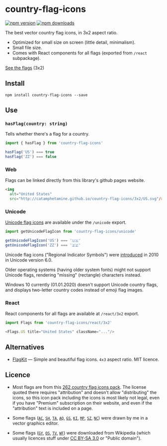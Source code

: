 # country-flag-icons

[![npm version](https://img.shields.io/npm/v/country-flag-icons.svg?style=flat-square)](https://www.npmjs.com/package/country-flag-icons)
[![npm downloads](https://img.shields.io/npm/dm/country-flag-icons.svg?style=flat-square)](https://www.npmjs.com/package/country-flag-icons)

The best vector country flag icons, in 3x2 aspect ratio.

* Optimized for small size on screen (little detail, minimalism).
* Small file size.
* Comes with React components for all flags (exported from `/react` subpackage).

[See the flags](http://catamphetamine.github.io/country-flag-icons/3x2) (3x2)

## Install

```
npm install country-flag-icons --save
```

## Use

### `hasFlag(country: string)`

Tells whether there's a flag for a country.

```js
import { hasFlag } from 'country-flag-icons'

hasFlag('US') === true
hasFlag('ZZ') === false
```

### Web

Flags can be linked directly from this library's github pages website.

```html
<img
  alt="United States"
  src="http://catamphetamine.github.io/country-flag-icons/3x2/US.svg"/>
```

### Unicode

[Unicode flag icons](https://blog.emojipedia.org/emoji-flags-explained/) are available under the `/unicode` export.

```js
import getUnicodeFlagIcon from 'country-flag-icons/unicode'

getUnicodeFlagIcon('US') === '🇺🇸'
getUnicodeFlagIcon('ZZ') === '🇿🇿'
```

Unicode flag icons ("Regional Indicator Symbols") were [introduced](https://esham.io/2014/06/unicode-flags) in 2010 in Unicode version 6.0.

Older operating systems (having older system fonts) might not support Unicode flags, rendering "missing" (rectangle) characters instead.

Windows 10 currently (01.01.2020) doesn't support Unicode country flags, and displays two-letter country codes instead of emoji flag images.

### React

React components for all flags are available at `/react/3x2` export.

```js
import Flags from 'country-flag-icons/react/3x2'

<Flags.US title="United States" className="..."/>
```

## Alternatives

* [FlagKit](https://github.com/madebybowtie/FlagKit) — Simple and beautiful flag icons. `4x3` aspect ratio. MIT licence.

## Licence

* Most flags are from this [262 country flag icons pack](https://www.flaticon.com/packs/countrys-flags). The license quoted there requires "attribution" and doesn't allow "distributing" the icons, so this icon pack including the icons is most likely not legal, even if you have "Premium" subscription on their website, and even if the "attribution" text is included on a page.

* Some flags ([`AC`](https://en.wikipedia.org/wiki/Flag_of_Saint_Helena#/media/File:Flag_of_Saint_Helena.svg), [`SH`](https://en.wikipedia.org/wiki/Flag_of_Saint_Helena#/media/File:Flag_of_Saint_Helena.svg), [`TA`](https://en.wikipedia.org/wiki/Flag_of_Saint_Helena#/media/File:Flag_of_Saint_Helena.svg), [`AQ`](https://commons.wikimedia.org/wiki/File:Proposed_flag_of_Antarctica_(Graham_Bartram).svg), [`GS`](https://en.wikipedia.org/wiki/File:Flag_of_South_Georgia_and_the_South_Sandwich_Islands.svg), [`KI`](https://commons.wikimedia.org/wiki/File:Flag_of_Kiribati_(3-2).svg), [`MP`](https://commons.wikimedia.org/wiki/File:Flag_of_the_Northern_Mariana_Islands_(3-2).svg), [`SZ`](https://commons.wikimedia.org/wiki/File:Flag_of_Eswatini.svg), [`NC`](https://en.wikipedia.org/wiki/File:Flags_of_New_Caledonia.svg)) were drawn by me in a vector graphics editor.

* Some flags ([`GY`](https://commons.wikimedia.org/wiki/File:Flag_of_Guyana_(3-2).svg), [`OS`](https://commons.wikimedia.org/wiki/File:Flag_of_South_Ossetia_(3-2).svg), [`TV`](https://commons.wikimedia.org/wiki/File:Flag_of_Tuvalu_(3-2).svg), [`WF`](https://en.wikipedia.org/wiki/File:Flag_of_Wallis_and_Futuna.svg)) were downloaded from Wikipedia (which usually licences stuff under [CC BY-SA 3.0](https://creativecommons.org/licenses/by-sa/3.0/) or "Public domain").